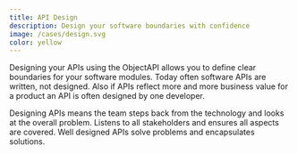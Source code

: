 ```yaml
---
title: API Design
description: Design your software boundaries with confidence
image: /cases/design.svg
color: yellow
---
```


Designing your APIs using the ObjectAPI allows you to define clear boundaries for your software modules. Today often software APIs are written, not designed. Also if APIs reflect more and more business value for a product an API is often designed by one developer. 

Designing APIs means the team steps back from the technology and looks at the overall problem. Listens to all stakeholders and ensures all aspects are covered. Well designed APIs solve problems and encapsulates solutions.
